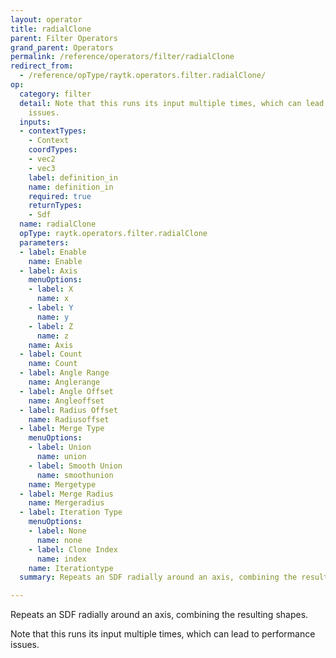 ```yaml
---
layout: operator
title: radialClone
parent: Filter Operators
grand_parent: Operators
permalink: /reference/operators/filter/radialClone
redirect_from:
  - /reference/opType/raytk.operators.filter.radialClone/
op:
  category: filter
  detail: Note that this runs its input multiple times, which can lead to performance
    issues.
  inputs:
  - contextTypes:
    - Context
    coordTypes:
    - vec2
    - vec3
    label: definition_in
    name: definition_in
    required: true
    returnTypes:
    - Sdf
  name: radialClone
  opType: raytk.operators.filter.radialClone
  parameters:
  - label: Enable
    name: Enable
  - label: Axis
    menuOptions:
    - label: X
      name: x
    - label: Y
      name: y
    - label: Z
      name: z
    name: Axis
  - label: Count
    name: Count
  - label: Angle Range
    name: Anglerange
  - label: Angle Offset
    name: Angleoffset
  - label: Radius Offset
    name: Radiusoffset
  - label: Merge Type
    menuOptions:
    - label: Union
      name: union
    - label: Smooth Union
      name: smoothunion
    name: Mergetype
  - label: Merge Radius
    name: Mergeradius
  - label: Iteration Type
    menuOptions:
    - label: None
      name: none
    - label: Clone Index
      name: index
    name: Iterationtype
  summary: Repeats an SDF radially around an axis, combining the resulting shapes.

---
```



Repeats an SDF radially around an axis, combining the resulting shapes.

Note that this runs its input multiple times, which can lead to performance issues.